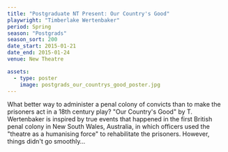 ```yaml
---
title: "Postgraduate NT Present: Our Country's Good"
playwright: "Timberlake Wertenbaker"
period: Spring
season: "Postgrads"
season_sort: 200
date_start: 2015-01-21
date_end: 2015-01-24
venue: New Theatre

assets:
  - type: poster
    image: postgrads_our_countrys_good_poster.jpg
---
```


What better way to administer a penal colony of convicts than to make the prisoners act in a 18th century play? "Our Country's Good" by T. Wertenbaker is inspired by true events that happened in the first British penal colony in New South Wales, Australia, in which officers used the "theatre as a humanising force" to rehabilitate the prisoners. However, things didn't go smoothly…
